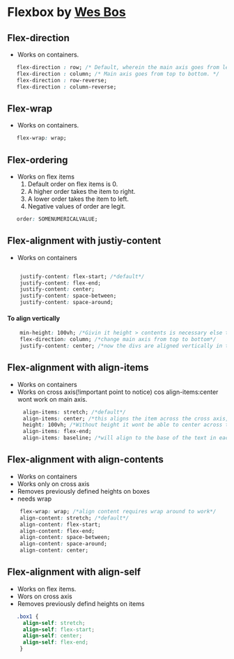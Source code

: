 # Flexbox by [Wes Bos](https://flexbox.io/) 

## Flex-direction 

* Works on containers. 

```css
   flex-direction : row; /* Default, wherein the main axis goes from left to right, cross axis from top to bottom. */
   flex-direction : column; /* Main axis goes from top to bottom. */
   flex-direction : row-reverse; 
   flex-direction : column-reverse;
```

## Flex-wrap

* Works on containers.

```css
   flex-wrap: wrap; 
```

## Flex-ordering

* Works on flex items
  1. Default order on flex items is 0.
  1. A higher order takes the item to right.
  1. A lower order takes the item to left.
  1. Negative values of order are legit.

```css
   order: SOMENUMERICALVALUE;
```

## Flex-alignment with justiy-content

* Works on containers

```css

    justify-content: flex-start; /*default*/
    justify-content: flex-end;
    justify-content: center;
    justify-content: space-between;
    justify-content: space-around;
```
#### To align vertically

```css
    min-height: 100vh; /*Givin it height > contents is necessary else the container will end as soon as items are enclosed.*/
    flex-direction: column; /*change main axis from top to bottom*/
    justify-content: center; /*now the divs are aligned vertically in the center*/
```

## Flex-alignment with align-items

* Works on containers
* Works on cross axis(!important point to notice) cos align-items:center wont work on main axis.

```css
     align-items: stretch; /*default*/
     align-items: center; /*this aligns the item across the cross axis, not the main axis, so give container some height*/
     height: 100vh; /*Without height it wont be able to center across the cross axis.*/
     align-items: flex-end;
     align-items: baseline; /*will align to the base of the text in each box*/
```
## Flex-alignment with align-contents

* Works on containers
* Works only on cross axis
* Removes previously defined heights on boxes 
* needs wrap

```css
    flex-wrap: wrap; /*align content requires wrap around to work*/
    align-content: stretch; /*default*/
    align-content: flex-start;
    align-content: flex-end;
    align-content: space-between;
    align-content: space-around;
    align-content: center;
```
## Flex-alignment with align-self

* Works on flex items.
* Wors on cross axis
* Removes previously defind heights on items

```css 
   .box1 {
     align-self: stretch;
     align-self: flex-start;
     align-self: center;
     align-self: flex-end;
    }
```


